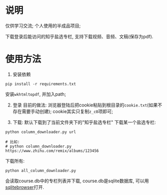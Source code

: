 # 说明
仅供学习交流; 个人使用的半成品项目; 

下载登录后能访问的知乎盐选专栏, 支持下载视频、音频、文稿(保存为pdf).


# 使用方法
1. 安装依赖
```
pip install -r requirements.txt
```
安装`wkhtmltopdf`, 并加入path;

2. 登录
目前的做法: 浏览器登陆后把cookie粘贴到根目录的`cookie.txt`(如果不存在需要手动创建); cookie其实只复制`z_c0`项即可;

3. 下载:
默认下载到了当前文件夹下的"知乎盐选专栏"
下载某一个盐选专栏: 
```
python column_downloader.py url

# 比如:
# python column_downloader.py https://www.zhihu.com/remix/albums/123456
```
下载所有: 
```
python all_column_downloader.py
```
会读取course.db中的专栏列表并下载, course.db是sqlite数据库, 可以用[sqlitebrowser](https://sqlitebrowser.org/)打开.



